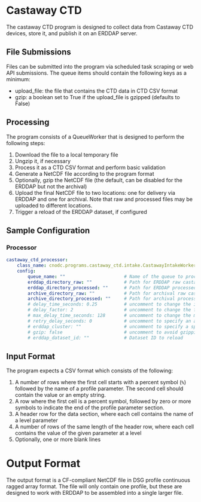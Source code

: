 # Castaway CTD
The castaway CTD program is designed to collect data from Castaway CTD devices, store it, and publish it on
an ERDDAP server.

## File Submissions
Files can be submitted into the program via scheduled task scraping or web API submissions. The queue items
should contain the following keys as a minimum:

- upload_file: the file that contains the CTD data in CTD CSV format
- gzip: a boolean set to True if the upload_file is gzipped (defaults to False)

## Processing
The program consists of a QueueWorker that is designed to perform the following steps:

1. Download the file to a local temporary file
2. Ungzip it, if necessary
3. Process it as a CTD CSV format and perform basic validation
4. Generate a NetCDF file according to the program format
5. Optionally, gzip the NetCDF file (the default, can be disabled for the ERDDAP but not the archival)
6. Upload the final NetCDF file to two locations: one for delivery via ERDDAP and one for archival. Note that raw and processed files may be uploaded to different locations.
7. Trigger a reload of the ERDDAP dataset, if configured

## Sample Configuration

### Processor
```yaml
castaway_ctd_processor:
    class_name: cnodc.programs.castaway_ctd.intake.CastawayIntakeWorker
    config:
        queue_name: ""                      # Name of the queue to process
        erddap_directory_raw: ""            # Path for ERDDAP raw castaway CTD files
        erddap_directory_processed: ""      # Path for ERDDAP processed castaway CTD files
        archive_directory_raw: ""           # Path for archival raw castaway CTD files
        archive_directory_processed: ""     # Path for archival processed castaway CTD files
        # delay_time_seconds: 0.25          # uncomment to change the initial time to delay if no queue item is found
        # delay_factor: 2                   # uncomment to change the factor to multiple the delay time by after each unsuccessful attempt to get a queue item
        # max_delay_time_seconds: 128       # uncomment to change the maximum amount of time to delay between checking the queue
        # retry_delay_seconds: 0            # uncomment to specify an amount of time to delay each failed queue item before retrying it
        # erddap_cluster: ""                # uncomment to specify a specific ERDDAP server (see application configuration) 
        # gzip: false                       # uncomment to avoid gzipping the output files for ERDDAP
        # erddap_dataset_id: ""             # Dataset ID to reload  
```

## Input Format

The program expects a CSV format which consists of the following:

1. A number of rows where the first cell starts with a percent symbol (`%`) followed by the name of a profile parameter. The second cell should contain the value or an empty string.
2. A row where the first cell is a percent symbol, followed by zero or more symbols to indicate the end of the profile parameter section.
3. A header row for the data section, where each cell contains the name of a level parameter
4. A number of rows of the same length of the header row, where each cell contains the value of the given parameter at a level
5. Optionally, one or more blank lines


# Output Format

The output format is a CF-compliant NetCDF file in DSG profile continuous ragged array format. The file will only 
contain one profile, but these are designed to work with ERDDAP to be assembled into a single larger file.
